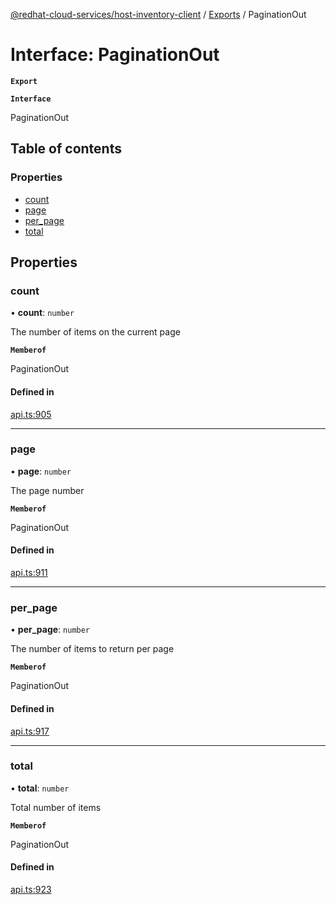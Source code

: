 [@redhat-cloud-services/host-inventory-client](../README.md) / [Exports](../modules.md) / PaginationOut

# Interface: PaginationOut

**`Export`**

**`Interface`**

PaginationOut

## Table of contents

### Properties

- [count](PaginationOut.md#count)
- [page](PaginationOut.md#page)
- [per\_page](PaginationOut.md#per_page)
- [total](PaginationOut.md#total)

## Properties

### count

• **count**: `number`

The number of items on the current page

**`Memberof`**

PaginationOut

#### Defined in

[api.ts:905](https://github.com/RedHatInsights/javascript-clients/blob/master/packages/host-inventory/api.ts#L905)

___

### page

• **page**: `number`

The page number

**`Memberof`**

PaginationOut

#### Defined in

[api.ts:911](https://github.com/RedHatInsights/javascript-clients/blob/master/packages/host-inventory/api.ts#L911)

___

### per\_page

• **per\_page**: `number`

The number of items to return per page

**`Memberof`**

PaginationOut

#### Defined in

[api.ts:917](https://github.com/RedHatInsights/javascript-clients/blob/master/packages/host-inventory/api.ts#L917)

___

### total

• **total**: `number`

Total number of items

**`Memberof`**

PaginationOut

#### Defined in

[api.ts:923](https://github.com/RedHatInsights/javascript-clients/blob/master/packages/host-inventory/api.ts#L923)
